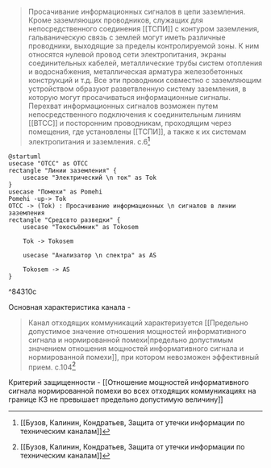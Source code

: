 
   >Просачивание информационных сигналов в цепи заземления. Кроме заземляющих проводников, служащих для непосредственного соединения [[ТСПИ]] с контуром заземления, гальваническую связь с землей могут иметь различные проводники, выходящие за пределы контролируемой зоны. К ним относятся нулевой провод сети электропитания, экраны соединительных кабелей, металлические трубы систем отопления и водоснабжения, металлическая арматура железобетонных конструкций и т.д. Все эти проводники совместно с заземляющим устройством образуют разветвленную систему заземления, в которую могут просачиваться информационные сигналы.
Перехват информационных сигналов возможен путем непосредственного подключения к соединительным линиям [[ВТСС]] и посторонним проводникам, проходящим через помещения, где установлены [[ТСПИ]], а также к их системам электропитания и заземления.
>c.6[^2]

```plantuml
@startuml
usecase "ОТСС" as OTCC
rectangle "Линии заземления" {
	usecase "Электрический \n ток" as Tok
}
usecase "Помехи" as Pomehi
Pomehi -up-> Tok
OTCC -> (Tok) : Просачивание информационных \n сигналов в линии заземления
rectangle "Средсвто разведки" {
	usecase "Токосъёмник" as Tokosem

	Tok -> Tokosem

	usecase "Анализатор \n спектра" as AS

	Tokosem -> AS
}
```

^84310c

Основная характеристика канала - 
>Канал отходящих коммуникаций характеризуется [[Предельно допустимое значение отношения мощностей информативного сигнала и нормированной помехи|предельно допустимым значением отношения мощностей информативного сигнала и нормированной помехи]], при котором невозможен эффективный прием.
>c.104[^2]

Критерий защищенности - [[Отношение мощностей информативного сигнала нормированной помехи во всех отходящих коммуникациях на границе КЗ не превышает предельно допустимую величину]]

[^2]:[[Бузов, Калинин, Кондратьев, Защита от утечки информации по техническим каналам]]